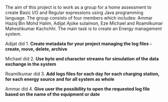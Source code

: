The aim of this project is to work as a group for a home assessment to create Basic I/O and Regular expressions using Java programming language. The group consists of four members which includes: Ammar Haziq Bin Mohd Halim, Adijat Ajoke sulaimon, Eze Michael and Roamilkumar Maheshkumar Kachchhi. The main task is to create an Energy management system.

Adijat did 1. **Create metadata for your project managing the log files - create, move, delete, archive**

Michael did 2.  **Use byte and character streams for simulation of the data exchange in the system**

Roamilkumar did 3. **Add logs files for each day for each charging station, for each energy source and for
all system as whole**

Ammar did 4. **Give user the possibility to open the requested log file based on the name of the
equipment or date**
